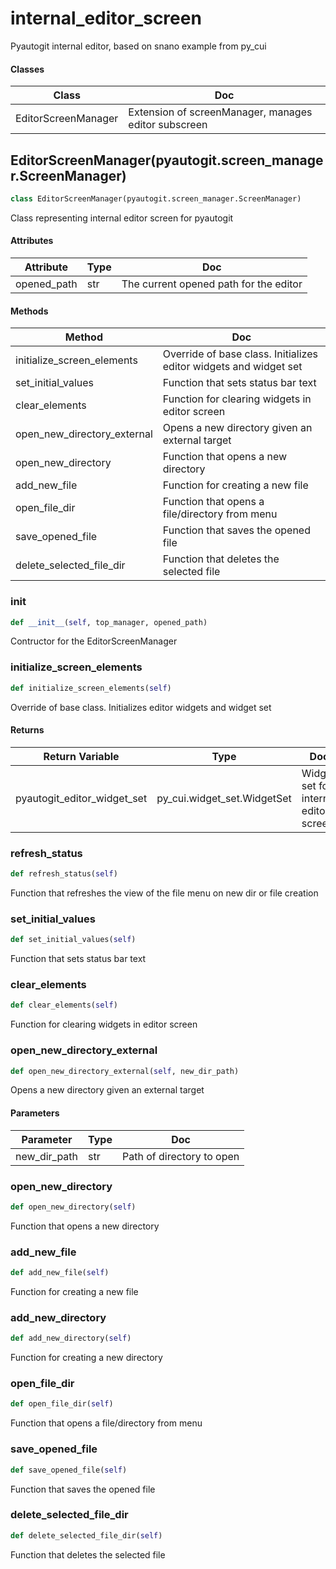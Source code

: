 # internal_editor_screen

Pyautogit internal editor, based on snano example from py_cui




#### Classes

 Class  | Doc
-----|-----
 EditorScreenManager | Extension of screenManager, manages editor subscreen




## EditorScreenManager(pyautogit.screen_manager.ScreenManager)

```python
class EditorScreenManager(pyautogit.screen_manager.ScreenManager)
```

Class representing internal editor screen for pyautogit




#### Attributes

 Attribute  | Type  | Doc
-----|----------|-----
 opened_path  |  str | The current opened path for the editor

#### Methods

 Method  | Doc
-----|-----
 initialize_screen_elements | Override of base class. Initializes editor widgets and widget set
 set_initial_values | Function that sets status bar text
 clear_elements | Function for clearing widgets in editor screen
 open_new_directory_external | Opens a new directory given an external target
 open_new_directory | Function that opens a new directory
 add_new_file | Function for creating a new file
 open_file_dir | Function that opens a file/directory from menu
 save_opened_file | Function that saves the opened file
 delete_selected_file_dir | Function that deletes the selected file




### __init__

```python
def __init__(self, top_manager, opened_path)
```

Contructor for the EditorScreenManager







### initialize_screen_elements

```python
def initialize_screen_elements(self)
```

Override of base class. Initializes editor widgets and widget set




#### Returns

 Return Variable  | Type  | Doc
-----|----------|-----
 pyautogit_editor_widget_set  |  py_cui.widget_set.WidgetSet | Widget set for internal editor screen





### refresh_status

```python
def refresh_status(self)
```

Function that refreshes the view of the file menu on new dir or file creation







### set_initial_values

```python
def set_initial_values(self)
```

Function that sets status bar text







### clear_elements

```python
def clear_elements(self)
```

Function for clearing widgets in editor screen







### open_new_directory_external

```python
def open_new_directory_external(self, new_dir_path)
```

Opens a new directory given an external target




#### Parameters

 Parameter  | Type  | Doc
-----|----------|-----
 new_dir_path  |  str | Path of directory to open





### open_new_directory

```python
def open_new_directory(self)
```

Function that opens a new directory







### add_new_file

```python
def add_new_file(self)
```

Function for creating a new file







### add_new_directory

```python
def add_new_directory(self)
```

Function for creating a new directory







### open_file_dir

```python
def open_file_dir(self)
```

Function that opens a file/directory from menu







### save_opened_file

```python
def save_opened_file(self)
```

Function that saves the opened file







### delete_selected_file_dir

```python
def delete_selected_file_dir(self)
```

Function that deletes the selected file











